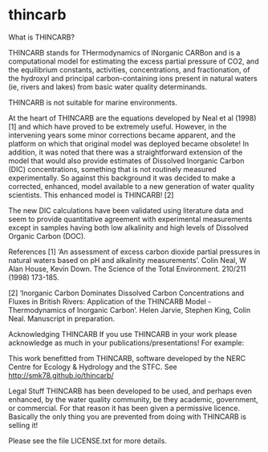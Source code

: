 # thincarb

What is THINCARB?

THINCARB stands for THermodynamics of INorganic CARBon and is a computational model for estimating the excess partial pressure of CO2, and the equilibrium constants, activities, concentrations, and fractionation, of the hydroxyl and principal carbon-containing ions present in natural waters (ie, rivers and lakes) from basic water quality determinands.

THINCARB is not suitable for marine environments.

At the heart of THINCARB are the equations developed by Neal et al (1998) [1] and which have proved to be extremely useful. However, in the intervening years some minor corrections became apparent, and the platform on which that original model was deployed became obsolete! In addition, it was noted that there was a straightforward extension of the model that would also provide estimates of Dissolved Inorganic Carbon (DIC) concentrations, something that is not routinely measured experimentally. So against this background it was decided to make a corrected, enhanced, model available to a new generation of water quality scientists. This enhanced model is THINCARB! [2]

The new DIC calculations have been validated using literature data and seem to provide quantitative agreement with experimental measurements except in samples having both low alkalinity and high levels of Dissolved Organic Carbon (DOC).

References
[1] ‘An assessment of excess carbon dioxide partial pressures in natural waters based on pH and alkalinity measurements’. Colin Neal, W Alan House, Kevin Down. The Science of the Total Environment. 210/211 (1998) 173-185.

[2] ‘Inorganic Carbon Dominates Dissolved Carbon Concentrations and Fluxes in British Rivers: Application of the THINCARB Model - Thermodynamics of Inorganic Carbon’. Helen Jarvie, Stephen King, Colin Neal. Manuscript in preparation.

Acknowledging THINCARB
If you use THINCARB in your work please acknowledge as much in your publications/presentations! For example:

This work benefitted from THINCARB, software developed by the NERC Centre for Ecology & Hydrology and the STFC. See http://smk78.github.io/thincarb/

Legal Stuff
THINCARB has been developed to be used, and perhaps even enhanced, by the water quality community, be they academic, government, or commercial. For that reason it has been given a permissive licence. Basically the only thing you are prevented from doing with THINCARB is selling it!

Please see the file LICENSE.txt for more details.
